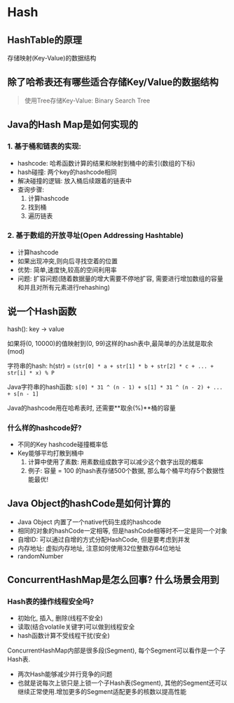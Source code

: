 # Hash
## HashTable的原理
存储映射(Key-Value)的数据结构


## 除了哈希表还有哪些适合存储Key/Value的数据结构
> 使用Tree存储Key-Value: Binary Search Tree

## Java的Hash Map是如何实现的
### 1. 基于桶和链表的实现:
- hashcode: 哈希函数计算的结果和映射到桶中的索引(数组的下标)
- hash碰撞: 两个key的hashcode相同
- 解决碰撞的逻辑: 放入桶后续跟着的链表中
- 查询步骤:
    1. 计算hashcode
    2. 找到桶
    3. 遍历链表
### 2. 基于数组的开放寻址(Open Addressing Hashtable)
- 计算hashcode
- 如果出现冲突,则向后寻找空着的位置
- 优势: 简单,速度快,较高的空间利用率
- 问题: 扩容问题(随着数据量的增大需要不停地扩容, 需要进行增加数组的容量和并且对所有元素进行rehashing)

## 说一个Hash函数
hash(): key -> value

如果将(0, 10000)的值映射到(0, 99)这样的hash表中,最简单的办法就是取余(mod)

字符串的hash: h(str) = `(str[0] * a + str[1] * b + str[2] * c + ... + str[i] * x) % P`

Java字符串的hash函数: `s[0] * 31 ^ (n - 1) + s[1] * 31 ^ (n - 2) + ... + s[n - 1]`

Java的hashcode用在哈希表时, 还需要**取余(%)**桶的容量

### 什么样的hashcode好?
- 不同的Key hashcode碰撞概率低
- Key能够平均打散到桶中
  1. 计算中使用了素数: 用素数组成数字可以减少这个数字出现的概率
  2. 例子: 容量 = 100 的hash表存储500个数据, 那么每个桶平均存5个数据性能最优!

## Java Object的hashCode是如何计算的
- Java Object 内置了一个native代码生成的hashcode
- 相同的对象的hashCode一定相等, 但是hashCode相等时不一定是同一个对象
- 自增ID: 可以通过自增的方式分配HashCode, 但是要考虑到并发
- 内存地址: 虚拟内存地址, 注意如何使用32位整数存64位地址
- randomNumber

## ConcurrentHashMap是怎么回事? 什么场景会用到
### Hash表的操作线程安全吗?
- 初始化, 插入, 删除(线程不安全)
- 读取(结合volatile关键字)可以做到线程安全
- hash函数计算不受线程干扰(安全)

ConcurrentHashMap内部是很多段(Segment), 每个Segment可以看作是一个子Hash表.

- 两次Hash能够减少并行竞争的问题
- 也就是说每次上锁只是上锁一个子Hash表(Segment), 其他的Segment还可以继续正常使用.增加更多的Segment适配更多的核数以提高性能

